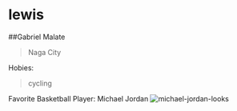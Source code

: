 # lewis
##Gabriel Malate


>Naga City

Hobies:
>cycling

Favorite Basketball Player:
Michael Jordan
![michael-jordan-looks](https://github.com/user-attachments/assets/413f6773-b3e7-4979-8b28-d2c772b98092)


